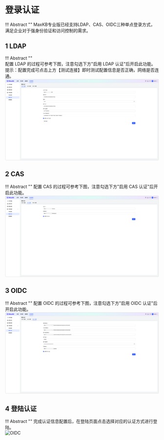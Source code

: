 # 登录认证
!!! Abstract "" 
    MaxKB专业版已经支持LDAP、CAS、OIDC三种单点登录方式，满足企业对于强身份验证和访问控制的需求。

## 1 LDAP

!!! Abstract ""  
    配置 LDAP 的过程可参考下图，注意勾选下方"启用 LDAP 认证"后开启此功能。     
    提示：配置完成可点击上方【测试连接】即时测试配置信息是否正确，网络是否连通。    
![LDAP](../../img/system/LDAP.png)


## 2 CAS

!!! Abstract ""
    配置 CAS 的过程可参考下图，注意勾选下方"启用 CAS 认证"后开启此功能。         
![CAS](../../img/system/CAS.png)


## 3 OIDC

!!! Abstract ""
    配置 OIDC 的过程可参考下图，注意勾选下方"启用 OIDC 认证"后开启此功能。         
![OIDC](../../img/system/OIDC.png)

## 4 登陆认证

!!! Abstract ""
    完成认证信息配置后，在登陆页面点击选择对应的认证方式进行登陆。         
![OIDC](../../img/system/auth_login.png)
